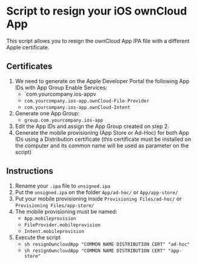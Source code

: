 # Script to resign your iOS ownCloud App

This script allows you to resign the ownCloud App IPA file with a different Apple certificate.

## Certificates

1. We need to generate on the Apple Developer Portal the following App IDs with App Group Enable Services:
	- `com.yourcompany.ios-appv
	- `com.yourcompany.ios-app.ownCloud-File-Provider`
	- `com.yourcompany.ios-app.ownCloud-Intent`
2. Generate one App Group:
	- `group.com.yourcompany.ios-app`
3. Edit the App IDs and assign the App Group created on step 2.
4. Generate the mobile provisioning (App Store or Ad-Hoc) for both App IDs using a Distribution certificate (this certificate must be installed on the computer and its common name will be used as parameter on the script)


## Instructions

1. Rename your `.ipa` file to `unsigned.ipa`
2. Put the `unsigned.ipa` on the folder `App/ad-hoc/` or `App/app-store/`
3. Put your mobile provisioning inside `Provisioning Files/ad-hoc/` or `Provisioning Files/app-store/`
4. The mobile provisioning must be named:
	- `App.mobileprovision`
	- `FileProvider.mobileprovision`
	- `Intent.mobileprovision`
5. Execute the script
	- `sh resignOwncloudApp "COMMON NAME DISTRIBUTION CERT" "ad-hoc"`
	- `sh resignOwncloudApp "COMMON NAME DISTRIBUTION CERT" "app-store"`
